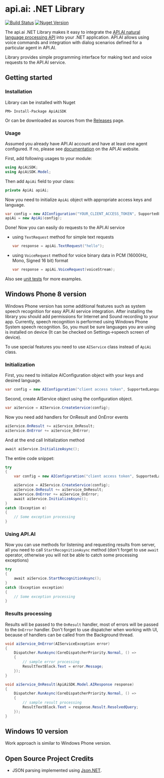 api.ai: .NET Library
==============

[![Build Status](https://travis-ci.org/api-ai/api-ai-net.svg?branch=master)](https://travis-ci.org/api-ai/api-ai-net)
[![Nuget Version](https://img.shields.io/nuget/v/ApiAiSDK.svg)](https://www.nuget.org/packages/ApiAiSDK/)

The api.ai .NET Library makes it easy to integrate the [API.AI natural language processing API](http://api.ai) into your .NET application. API.AI allows using voice commands and integration with dialog scenarios defined for a particular agent in API.AI.

Library provides simple programming interface for making text and voice requests to the API.AI service. 

## Getting started

### Installation
Library can be installed with Nuget
```
PM> Install-Package ApiAiSDK
```

Or can be downloaded as sources from the [Releases](https://github.com/api-ai/api-ai-net/releases) page.

### Usage

Assumed you already have API.AI account and have at least one agent configured. If no, please see [documentation](http://api.ai/docs/index.html) on the API.AI website.

First, add following usages to your module:
```csharp
using ApiAiSDK;
using ApiAiSDK.Model;
```

Then add `ApiAi` field to your class:
```csharp
private ApiAi apiAi;
```

Now you need to initialize `ApiAi` object with appropriate access keys and language.
```csharp
var config = new AIConfiguration("YOUR_CLIENT_ACCESS_TOKEN", SupportedLanguage.English);
apiAi = new ApiAi(config);
```

Done! Now you can easily do requests to the API.AI service 
* using `TextRequest` method for simple text requests
    ```csharp
    var response = apiAi.TextRequest("hello");
    ```

* using `VoiceRequest` method for voice binary data in PCM (16000Hz, Mono, Signed 16 bit) format
    ```csharp
    var response = apiAi.VoiceRequest(voiceStream);
    ```

Also see [unit tests](https://github.com/api-ai/api-ai-net/blob/master/ApiAiSDK.Tests/ApiAiTest.cs) for more examples.

## Windows Phone 8 version

Windows Phone version has some additional features such as system speech recognition for easy API.AI service integration.
After installing the library you should add permissions for Internet and Sound recording to your app.
Currently, speech recognition is performed using Windows Phone System speech recognition. So, you must be sure languages you are using is installed on device (It can be checked on Settings->speech screen of device).

To use special features you need to use `AIService` class instead of `ApiAi` class. 

### Initialization 

First, you need to initialize AIConfiguration object with your keys and desired language.

```csharp
var config = new AIConfiguration("client access token", SupportedLanguage.English);
```

Second, create AIService object using the configuration object.

```csharp
var aiService = AIService.CreateService(config);
```

Now you need add handlers for OnResult and OnError events

```csharp
aiService.OnResult += aiService_OnResult;
aiService.OnError += aiService_OnError;
```

And at the end call Initialization method

```csharp
await aiService.InitializeAsync();
```

The entire code snippet:

```csharp
try
{
    var config = new AIConfiguration("client access token", SupportedLanguage.English);

    aiService = AIService.CreateService(config);
    aiService.OnResult += aiService_OnResult;
    aiService.OnError += aiService_OnError;
    await aiService.InitializeAsync();
}
catch (Exception e)
{
    // Some exception processing
}
```

### Using API.AI

Now you can use methods for listening and requesting results from server, all you need to call `StartRecognitionAsync` method (don't forget to use `await` operator, otherwise you will not be able to catch some processing exceptions)

```csharp
try
{
    await aiService.StartRecognitionAsync();
}
catch (Exception exception)
{
    // Some exception processing
}
```

### Results processing

Results will be passed to the `OnResult` handler, most of errors will be passed to the `OnError` handler. Don't forget to use dispatcher when working with UI, because of handlers can be called from the Background thread.

```csharp
void aiService_OnError(AIServiceException error)
{
    Dispatcher.RunAsync(CoreDispatcherPriority.Normal, () =>
    {
        // sample error processing
        ResultTextBlock.Text = error.Message;
    });
}

void aiService_OnResult(ApiAiSDK.Model.AIResponse response)
{
    Dispatcher.RunAsync(CoreDispatcherPriority.Normal, () =>
    {
        // sample result processing
        ResultTextBlock.Text = response.Result.ResolvedQuery;
    });
}
```

## Windows 10 version

Work approach is similar to Windows Phone version.

## Open Source Project Credits

* JSON parsing implemented using [Json.NET](http://www.newtonsoft.com/json).

